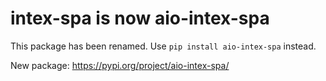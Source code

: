 # intex-spa is now aio-intex-spa

This package has been renamed. Use `pip install aio-intex-spa` instead.

New package: https://pypi.org/project/aio-intex-spa/
